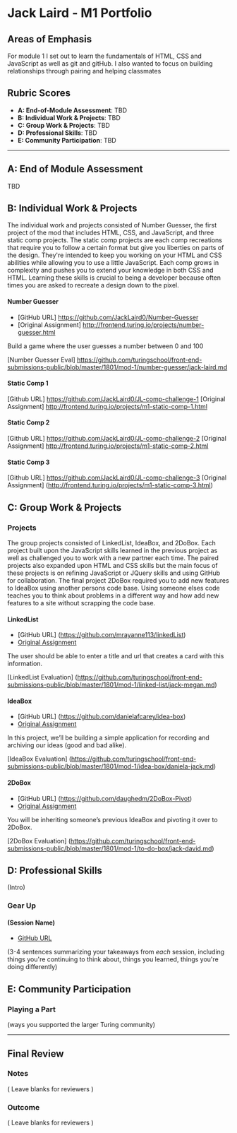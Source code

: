 # Jack Laird - M1 Portfolio

## Areas of Emphasis

For module 1 I set out to learn the fundamentals of HTML, CSS and JavaScript as well as git and gitHub. I also wanted to focus on building relationships through pairing and helping classmates 

## Rubric Scores

* **A: End-of-Module Assessment**: TBD
* **B: Individual Work & Projects**: TBD
* **C: Group Work & Projects**: TBD
* **D: Professional Skills**: TBD
* **E: Community Participation**: TBD

-----------------------

## A: End of Module Assessment

TBD

## B: Individual Work & Projects

The individual work and projects consisted of Number Guesser, the first project of the mod that includes HTML, CSS, and JavaScript, and three static comp projects. The static comp projects are each comp recreations that require you to follow a certain format but give you liberties on parts of the design. They're intended to keep you working on your HTML and CSS abilities while allowing you to use a little JavaScript. Each comp grows in complexity and pushes you to extend your knowledge in both CSS and HTML. Learning these skills is crucial to being a developer because often times you are asked to recreate a design down to the pixel.

#### Number Guesser

* [GitHub URL] https://github.com/JackLaird0/Number-Guesser
* [Original Assignment] http://frontend.turing.io/projects/number-guesser.html

Build a game where the user guesses a number between 0 and 100

[Number Guesser Eval] https://github.com/turingschool/front-end-submissions-public/blob/master/1801/mod-1/number-guesser/jack-laird.md

#### Static Comp 1
[Github URL] https://github.com/JackLaird0/JL-comp-challenge-1
[Original Assignment] http://frontend.turing.io/projects/m1-static-comp-1.html

#### Static Comp 2
[Github URL] https://github.com/JackLaird0/JL-comp-challenge-2
[Original Assignment] http://frontend.turing.io/projects/m1-static-comp-2.html

#### Static Comp 3
[Github URL] https://github.com/JackLaird0/JL-comp-challenge-3
[Original Assignment] (http://frontend.turing.io/projects/m1-static-comp-3.html)

## C: Group Work & Projects

### Projects

The group projects consisted of LinkedList, IdeaBox, and 2DoBox. Each project built upon the JavaScript skills learned in the previous project as well as challenged you to work with a new partner each time. The paired projects also expanded upon HTML and CSS skills but the main focus of these projects is on refining JavaScript or JQuery skills and using GitHub for collaboration. The final project 2DoBox required you to add new features to IdeaBox using another persons code base. Using someone elses code teaches you to think about problems in a different way and how add new features to a site without scrapping the code base. 

#### LinkedList

* [GitHub URL] (https://github.com/mrayanne113/linkedList)
* [Original Assignment](http://frontend.turing.io/projects/linked-list.html)

The user should be able to enter a title and url that creates a card with this information.

[LinkedList Evaluation] (https://github.com/turingschool/front-end-submissions-public/blob/master/1801/mod-1/linked-list/jack-megan.md)

#### IdeaBox

* [GitHub URL] (https://github.com/danielafcarey/idea-box)
* [Original Assignment](http://frontend.turing.io/projects/ideabox.html)

In this project, we’ll be building a simple application for recording and archiving our ideas (good and bad alike).

[IdeaBox Evaluation] (https://github.com/turingschool/front-end-submissions-public/blob/master/1801/mod-1/idea-box/daniela-jack.md)

#### 2DoBox

* [GitHub URL] (https://github.com/daughedm/2DoBox-Pivot)
* [Original Assignment](http://frontend.turing.io/projects/2DoBox-Pivot-Mod1.html)

You will be inheriting someone’s previous IdeaBox and pivoting it over to 2DoBox.

[2DoBox Evaluation] (https://github.com/turingschool/front-end-submissions-public/blob/master/1801/mod-1/to-do-box/jack-david.md)

## D: Professional Skills
(Intro)

### Gear Up
#### (Session Name)

* [GitHub URL]()

(3-4 sentences summarizing your takeaways from _each_ session, including things you're continuing to think about, things you learned, things you're doing differently)

## E: Community Participation

### Playing a Part

(ways you supported the larger Turing community)

------------------

## Final Review

### Notes

( Leave blanks for reviewers )

### Outcome

( Leave blanks for reviewers )
